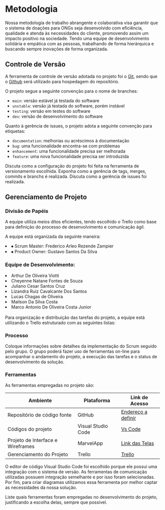 
# Metodologia

Nossa metodologia de trabalho abrangente e colaborativa visa garantir que o sistema de doações para ONGs seja desenvolvido com eficiência, qualidade e atenda às necessidades do cliente, promovendo assim um impacto positivo na sociedade. Tendo uma equipe de desenvolvimento solidária e empática com as pessoas, trabalhando de forma hierárquica e buscando sempre inovações de forma organizada.

## Controle de Versão

A ferramenta de controle de versão adotada no projeto foi o
[Git](https://git-scm.com/), sendo que o [Github](https://github.com)
será utilizado para hospedagem do repositório.

O projeto segue a seguinte convenção para o nome de branches:

- `main`: versão estável já testada do software
- `unstable`: versão já testada do software, porém instável
- `testing`: versão em testes do software
- `dev`: versão de desenvolvimento do software

Quanto à gerência de issues, o projeto adota a seguinte convenção para
etiquetas:

- `documentation`: melhorias ou acréscimos à documentação
- `bug`: uma funcionalidade encontra-se com problemas
- `enhancement`: uma funcionalidade precisa ser melhorada
- `feature`: uma nova funcionalidade precisa ser introduzida

Discuta como a configuração do projeto foi feita na ferramenta de versionamento escolhida. Exponha como a gerência de tags, merges, commits e branchs é realizada. Discuta como a gerência de issues foi realizada.

## Gerenciamento de Projeto

### Divisão de Papéis
A equipe utiliza meios ditos eficientes, tendo escolhido o Trello como base para definição do processo de desenvolvimento e comunicação ágil.

A equipe está organizada da seguinte maneira:

<li>⦁	Scrum Master: Frederico Arleo Rezende Zampier</li>
<li>⦁	Product Owner: Gustavo Santos Da Silva</li>

### Equipe de Desenvolvimento:
<li>Arthur De Oliveira Viotti</li>
<li>Cheyenne Natane Fontes de Souza</li>
<li>Juliano Cesar Santos Cruz</li>
<li>Lizandra Ruiz Cavalcante Dos Santos</li>
<li>Lucas Chagas de Oliveira</li>
<li>Mailson Da Silva Costa</li>
<li>Marco Antonio De Oliveira Costa Junior</li>
<br>
Para organização e distribuição das tarefas do projeto, a equipe está utilizando o Trello estruturado com as seguintes listas: 

### Processo

Coloque  informações sobre detalhes da implementação do Scrum seguido pelo grupo. O grupo poderá fazer uso de ferramentas on-line para acompanhar o andamento do projeto, a execução das tarefas e o status de desenvolvimento da solução.
 

### Ferramentas

As ferramentas empregadas no projeto são:

| Ambiente                        | Plataforma      | Link de Acesso                                                                                       |
|---------------------------------|-----------------|------------------------------------------------------------------------------------------------------|
| Repositório de código fonte     | GitHub          | [Endereço a definir](#)           |
| Códigos do projeto           | Visual Studio Code   | [Vs Code](https://code.visualstudio.com)   |
| Projeto de Interface e Wireframes| MarvelApp       | [Link das Telas](https://marvelapp.com)                                                          |
| Gerenciamento do Projeto        | Trello          | [Trello](https://trello.com/invite/b/q6bUeuNk/ATTI45f906a6b35bb265cc698433da606a469FB92E1F/projeto-web-puc-minas-virtual]) |


O editor de código Visual Studio Code foi escolhido porque ele possui uma integração com o
sistema de versão. As ferramentas de comunicação utilizadas possuem
integração semelhante e por isso foram selecionadas. Por fim, para criar
diagramas utilizamos essa ferramenta por melhor captar as
necessidades da nossa solução.

Liste quais ferramentas foram empregadas no desenvolvimento do projeto, justificando a escolha delas, sempre que possível.
 


